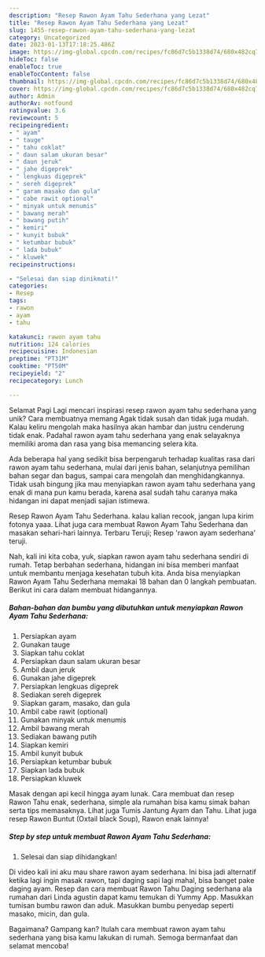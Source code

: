 ```yaml
---
description: "Resep Rawon Ayam Tahu Sederhana yang Lezat"
title: "Resep Rawon Ayam Tahu Sederhana yang Lezat"
slug: 1455-resep-rawon-ayam-tahu-sederhana-yang-lezat
category: Uncategorized
date: 2023-01-13T17:18:25.486Z
image: https://img-global.cpcdn.com/recipes/fc86d7c5b1338d74/680x482cq70/rawon-ayam-tahu-sederhana-foto-resep-utama.jpg
hideToc: false
enableToc: true
enableTocContent: false
thumbnail: https://img-global.cpcdn.com/recipes/fc86d7c5b1338d74/680x482cq70/rawon-ayam-tahu-sederhana-foto-resep-utama.jpg
cover: https://img-global.cpcdn.com/recipes/fc86d7c5b1338d74/680x482cq70/rawon-ayam-tahu-sederhana-foto-resep-utama.jpg
author: Admin
authorAv: notfound
ratingvalue: 3.6
reviewcount: 5
recipeingredient:
- " ayam"
- " tauge"
- " tahu coklat"
- " daun salam ukuran besar"
- " daun jeruk"
- " jahe digeprek"
- " lengkuas digeprek"
- " sereh digeprek"
- " garam masako dan gula"
- " cabe rawit optional"
- " minyak untuk menumis"
- " bawang merah"
- " bawang putih"
- " kemiri"
- " kunyit bubuk"
- " ketumbar bubuk"
- " lada bubuk"
- " kluwek"
recipeinstructions:

- "Selesai dan siap dinikmati!"
categories:
- Resep
tags:
- rawon
- ayam
- tahu

katakunci: rawon ayam tahu 
nutrition: 124 calories
recipecuisine: Indonesian
preptime: "PT31M"
cooktime: "PT50M"
recipeyield: "2"
recipecategory: Lunch

---
```



Selamat Pagi Lagi mencari inspirasi resep rawon ayam tahu sederhana yang unik? Cara membuatnya memang Agak tidak susah dan tidak juga mudah. Kalau keliru mengolah maka hasilnya akan hambar dan justru cenderung tidak enak. Padahal rawon ayam tahu sederhana yang enak selayaknya memiliki aroma dan rasa yang bisa memancing selera kita.


Ada beberapa hal yang sedikit bisa berpengaruh terhadap kualitas rasa dari rawon ayam tahu sederhana, mulai dari jenis bahan, selanjutnya pemilihan bahan segar dan bagus, sampai cara mengolah dan menghidangkannya. Tidak usah bingung jika mau menyiapkan rawon ayam tahu sederhana yang enak di mana pun kamu berada, karena asal sudah tahu caranya maka hidangan ini dapat menjadi sajian istimewa.

Resep Rawon Ayam Tahu Sederhana. kalau kalian recook, jangan lupa kirim fotonya yaaa. Lihat juga cara membuat Rawon Ayam Tahu Sederhana dan masakan sehari-hari lainnya. Terbaru Teruji; Resep &#39;rawon ayam sederhana&#39; teruji.


Nah, kali ini kita coba, yuk, siapkan rawon ayam tahu sederhana sendiri di rumah. Tetap berbahan sederhana, hidangan ini bisa memberi manfaat untuk membantu menjaga kesehatan tubuh kita. Anda bisa menyiapkan Rawon Ayam Tahu Sederhana memakai 18 bahan dan 0 langkah pembuatan. Berikut ini cara dalam membuat hidangannya.

<!--inarticleads1-->

##### Bahan-bahan dan bumbu yang dibutuhkan untuk menyiapkan Rawon Ayam Tahu Sederhana:

1. Persiapkan  ayam
1. Gunakan  tauge
1. Siapkan  tahu coklat
1. Persiapkan  daun salam ukuran besar
1. Ambil  daun jeruk
1. Gunakan  jahe digeprek
1. Persiapkan  lengkuas digeprek
1. Sediakan  sereh digeprek
1. Siapkan  garam, masako, dan gula
1. Ambil  cabe rawit (optional)
1. Gunakan  minyak untuk menumis
1. Ambil  bawang merah
1. Sediakan  bawang putih
1. Siapkan  kemiri
1. Ambil  kunyit bubuk
1. Persiapkan  ketumbar bubuk
1. Siapkan  lada bubuk
1. Persiapkan  kluwek


Masak dengan api kecil hingga ayam lunak. Cara membuat dan resep Rawon Tahu enak, sederhana, simple ala rumahan bisa kamu simak bahan serta tips memasaknya. Lihat juga Tumis Jantung Ayam dan Tahu. Lihat juga resep Rawon Buntut (Oxtail black Soup), Rawon enak lainnya! 

<!--inarticleads2-->

##### Step by step untuk membuat Rawon Ayam Tahu Sederhana:


1. Selesai dan siap dihidangkan!

Di video kali ini aku mau share rawon ayam sederhana. Ini bisa jadi alternatif ketika lagi ingin masak rawon, tapi daging sapi lagi mahal, bisa banget pake daging ayam. Resep dan cara membuat Rawon Tahu Daging sederhana ala rumahan dari Linda agustin dapat kamu temukan di Yummy App. Masukkan tumisan bumbu rawon dan aduk. Masukkan bumbu penyedap seperti masako, micin, dan gula. 

Bagaimana? Gampang kan? Itulah cara membuat rawon ayam tahu sederhana yang bisa kamu lakukan di rumah. Semoga bermanfaat dan selamat mencoba!
